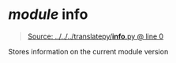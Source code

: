 # *module* **__info__**

> [Source: ../../../translatepy/__info__.py @ line 0](../../../translatepy/__info__.py#L0)

Stores information on the current module version
